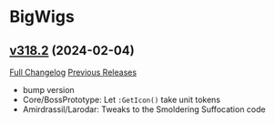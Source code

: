 # BigWigs

## [v318.2](https://github.com/BigWigsMods/BigWigs/tree/v318.2) (2024-02-04)
[Full Changelog](https://github.com/BigWigsMods/BigWigs/compare/v318.1...v318.2) [Previous Releases](https://github.com/BigWigsMods/BigWigs/releases)

- bump version  
- Core/BossPrototype: Let `:GetIcon()` take unit tokens  
- Amirdrassil/Larodar: Tweaks to the Smoldering Suffocation code  
